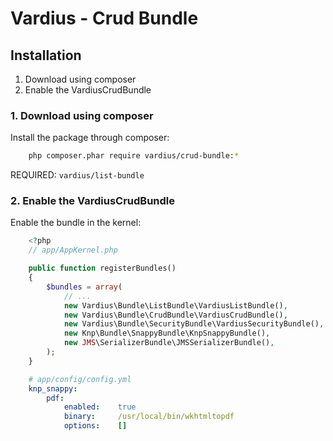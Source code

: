 Vardius - Crud Bundle
======================================

Installation
----------------
1. Download using composer
2. Enable the VardiusCrudBundle


### 1. Download using composer

Install the package through composer:

``` bash
    php composer.phar require vardius/crud-bundle:*
```

REQUIRED: `vardius/list-bundle`

### 2. Enable the VardiusCrudBundle
Enable the bundle in the kernel:

``` php
    <?php
    // app/AppKernel.php

    public function registerBundles()
    {
        $bundles = array(
            // ...
            new Vardius\Bundle\ListBundle\VardiusListBundle(),
            new Vardius\Bundle\CrudBundle\VardiusCrudBundle(),
            new Vardius\Bundle\SecurityBundle\VardiusSecurityBundle(),
            new Knp\Bundle\SnappyBundle\KnpSnappyBundle(),
            new JMS\SerializerBundle\JMSSerializerBundle(),
        );
    }
```

``` yml
    # app/config/config.yml
    knp_snappy:
        pdf:
            enabled:    true
            binary:     /usr/local/bin/wkhtmltopdf
            options:    []
```
